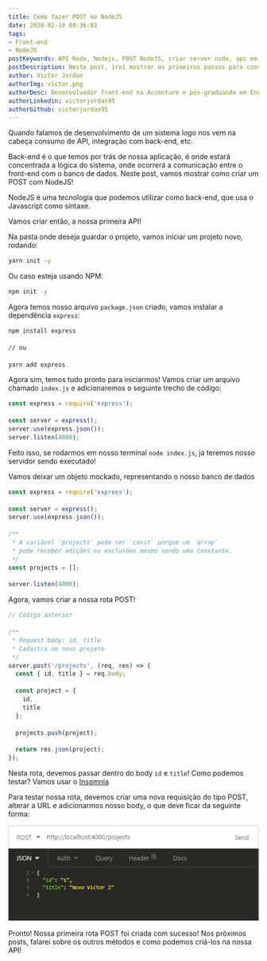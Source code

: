 ```yaml
---
title: Como fazer POST no NodeJS
date: 2020-02-10 09:36:03
tags:
- Front-end
- NodeJS
postKeywords: API Node, Nodejs, POST NodeJS, criar server node, api em node, como fazer node api
postDescription: Neste post, irei mostrar os primeiros passos para construção de uma API em NodeJS! Usaremos o express para configurar nossa primeira rota POST!
author: Victor Jordan
authorImg: victor.png
authorDesc: Desenvolvedor front-end na Accenture e pós-graduando em Engenharia de Software pela PUC-MG e formado em Banco de Dados pela Fatec, apaixonado por usabilidade, performance e UX!
authorLinkedin: victorjordan95
authorGithub: victorjordan95
---
```


Quando falamos de desenvolvimento de um sistema logo nos vem na cabeça consumo de API, integração com back-end, etc.

Back-end é o que temos por trás de nossa aplicação, é onde estará concentrada a lógica do sistema, onde ocorrerá a comunicação entre o front-end com o banco de dados.
Neste post, vamos mostrar como criar um POST com NodeJS!

<!-- more -->

NodeJS é uma tecnologia que podemos utilizar como back-end, que usa o Javascript como síntaxe.

Vamos criar então, a nossa primeira API! 

Na pasta onde deseja guardar o projeto, vamos iniciar um projeto novo, rodando:

```cmd
yarn init -y
```
Ou caso esteja usando NPM:
```cmd
npm init -y
```

Agora temos nosso arquivo `package.json` criado, vamos instalar a dependência `express`:

```cmd
npm install express

// ou

yarn add express
```

Agora sim, temos tudo pronto para iniciarmos! Vamos criar um arquivo chamado `index.js` e adicionaremos o seguinte trecho de código:

```javascript
const express = require('express');

const server = express();
server.use(express.json());
server.listen(4000);
```

Feito isso, se rodarmos em nosso terminal `node index.js`, já teremos nosso servidor sendo executado!

Vamos deixar um objeto mockado, representando o nosso banco de dados

```javascript
const express = require('express');

const server = express();
server.use(express.json());

/**
 * A variável `projects` pode ser `const` porque um `array`
 * pode receber adições ou exclusões mesmo sendo uma constante.
 */
const projects = [];

server.listen(4000);
```

Agora, vamos criar a nossa rota POST!

```javascript
// Código anterior

/**
 * Request body: id, title
 * Cadastra um novo projeto
 */
server.post('/projects', (req, res) => {
  const { id, title } = req.body;

  const project = {
    id,
    title
  };

  projects.push(project);

  return res.json(project);
});

```

Nesta rota, devemos passar dentro do body `id` e `title`!
Como podemos testar? Vamos usar o [Insomnia](https://insomnia.rest/)

Para testar nossa rota, devemos criar uma nova requisição do tipo POST, alterar a URL e adicionarmos nosso body, o que deve ficar da seguinte forma:

![POST - Cadastrar projetos](/posts/insomnia.png)

Pronto! Nossa primeira rota POST foi criada com sucesso! 
Nos próximos posts, falarei sobre os outros métodos e como podemos criá-los na nossa API!